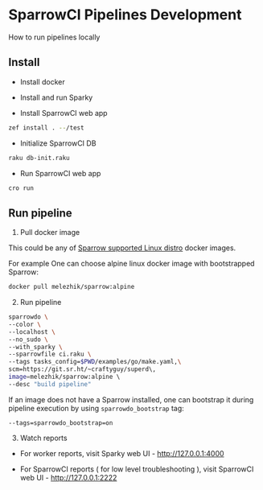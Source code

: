 # SparrowCI Pipelines Development

How to run pipelines locally

## Install

* Install docker

* Install and run Sparky

* Install SparrowCI web app

```bash
zef install . --/test

```

* Initialize SparrowCI DB

```bash
raku db-init.raku
```

* Run SparrowCI web app

```bash
cro run
```

## Run pipeline

1. Pull docker image

This could be any of [Sparrow supported Linux distro](https://github.com/melezhik/sparrowdo/blob/master/resources/bootstrap.sh) docker images.

For example One can choose alpine linux docker image with bootstrapped Sparrow:

```bash
docker pull melezhik/sparrow:alpine
```

2. Run pipeline

```bash
sparrowdo \
--color \
--localhost \
--no_sudo \
--with_sparky \
--sparrowfile ci.raku \
--tags tasks_config=$PWD/examples/go/make.yaml,\
scm=https://git.sr.ht/~craftyguy/superd\,
image=melezhik/sparrow:alpine \ 
--desc "build pipeline"
```

If an image does not have a Sparrow installed, one can
bootstrap it during pipeline execution by using `sparrowdo_bootstrap` tag:

```
--tags=sparrowdo_bootstrap=on
```

3. Watch reports

*  For worker reports, visit Sparky web UI - http://127.0.0.1:4000

* For SparrowCI reports ( for low level troubleshooting ), visit SparrowCI web UI - http://127.0.0.1:2222

